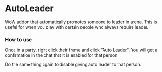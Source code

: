 AutoLeader
==========

WoW addon that automatically promotes someone to leader in arena. This is useful for when you play with certain people who always require leader.

### How to use

Once in a party, right click their frame and click "Auto Leader". You will get a confirmation in the chat that it is enabled for that person.

Do the same thing again to disable giving auto leader to that person.
